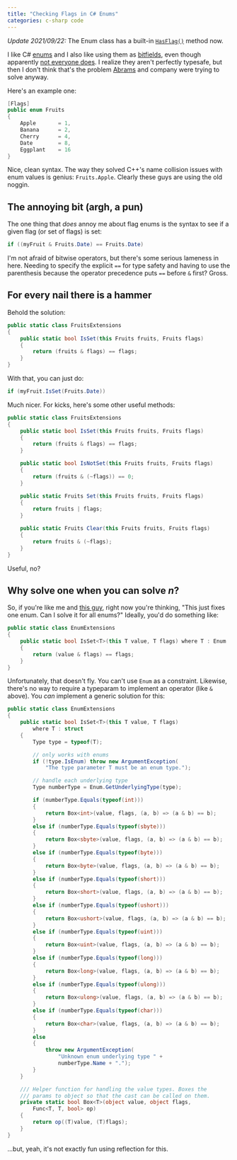 ```yaml
---
title: "Checking Flags in C# Enums"
categories: c-sharp code
---
```


<div class="update">
<p><em>Update 2021/09/22:</em> The Enum class has a built-in <a href="https://docs.microsoft.com/en-us/dotnet/api/system.enum.hasflag?view=net-5.0"><code>HasFlag()</code></a> method now.</p>
</div>

I like C# [enums] and I also like using them as [bitfields][], even though
apparently [not everyone does][dislike]. I realize they aren't perfectly
typesafe, but then I don't think that's the problem [Abrams][] and company were
trying to solve anyway.

[enums]: https://docs.microsoft.com/en-us/dotnet/csharp/language-reference/builtin-types/enum
[bitfields]: https://docs.microsoft.com/en-us/dotnet/api/system.flagsattribute?view=net-5.0
[dislike]: http://cleveralias.blogs.com/thought_spearmints/2004/01/more_c_enum_wac.html
[abrams]: http://blogs.msdn.com/brada/

Here's an example one:

```csharp
[Flags]
public enum Fruits
{
    Apple       = 1,
    Banana      = 2,
    Cherry      = 4,
    Date        = 8,
    Eggplant    = 16
}
```

Nice, clean syntax. The way they solved C++'s name collision issues with enum
values is genius: `Fruits.Apple`. Clearly these guys are using the old noggin.

## The annoying bit (argh, a pun)

The one thing that *does* annoy me about flag enums is the syntax to see if a
given flag (or set of flags) is set:

```csharp
if ((myFruit & Fruits.Date) == Fruits.Date)
```

I'm not afraid of bitwise operators, but there's some serious lameness in
here. Needing to specify the explicit `==` for type safety and having to use
the parenthesis because the operator precedence puts `==` before `&` first?
Gross.

## For every nail there is a hammer

Behold the solution:

```csharp
public static class FruitsExtensions
{
    public static bool IsSet(this Fruits fruits, Fruits flags)
    {
        return (fruits & flags) == flags;
    }
}
```

With that, you can just do:

```csharp
if (myFruit.IsSet(Fruits.Date))
```

Much nicer. For kicks, here's some other useful methods:

```csharp
public static class FruitsExtensions
{
    public static bool IsSet(this Fruits fruits, Fruits flags)
    {
        return (fruits & flags) == flags;
    }

    public static bool IsNotSet(this Fruits fruits, Fruits flags)
    {
        return (fruits & (~flags)) == 0;
    }

    public static Fruits Set(this Fruits fruits, Fruits flags)
    {
        return fruits | flags;
    }

    public static Fruits Clear(this Fruits fruits, Fruits flags)
    {
        return fruits & (~flags);
    }
}
```

Useful, no?

## Why solve one when you can solve *n*?

So, if you're like me and [this guy][bennage], right now you're thinking, "This
just fixes one enum. Can I solve it for all enums?" Ideally, you'd do something
like:

[bennage]: https://web.archive.org/web/20120423104722/http://devlicious.com/blogs/christopher_bennage/archive/2007/09/13/my-new-little-friend-enum-lt-t-gt.aspx

```csharp
public static class EnumExtensions
{
    public static bool IsSet<T>(this T value, T flags) where T : Enum
    {
        return (value & flags) == flags;
    }
}
```

Unfortunately, that doesn't fly. You can't use `Enum` as a constraint.
Likewise, there's no way to require a typeparam to implement an operator (like
`&` above). You *can* implement a generic solution for this:

```csharp
public static class EnumExtensions
{
    public static bool IsSet<T>(this T value, T flags)
        where T : struct
    {
        Type type = typeof(T);

        // only works with enums
        if (!type.IsEnum) throw new ArgumentException(
            "The type parameter T must be an enum type.");

        // handle each underlying type
        Type numberType = Enum.GetUnderlyingType(type);

        if (numberType.Equals(typeof(int)))
        {
            return Box<int>(value, flags, (a, b) => (a & b) == b);
        }
        else if (numberType.Equals(typeof(sbyte)))
        {
            return Box<sbyte>(value, flags, (a, b) => (a & b) == b);
        }
        else if (numberType.Equals(typeof(byte)))
        {
            return Box<byte>(value, flags, (a, b) => (a & b) == b);
        }
        else if (numberType.Equals(typeof(short)))
        {
            return Box<short>(value, flags, (a, b) => (a & b) == b);
        }
        else if (numberType.Equals(typeof(ushort)))
        {
            return Box<ushort>(value, flags, (a, b) => (a & b) == b);
        }
        else if (numberType.Equals(typeof(uint)))
        {
            return Box<uint>(value, flags, (a, b) => (a & b) == b);
        }
        else if (numberType.Equals(typeof(long)))
        {
            return Box<long>(value, flags, (a, b) => (a & b) == b);
        }
        else if (numberType.Equals(typeof(ulong)))
        {
            return Box<ulong>(value, flags, (a, b) => (a & b) == b);
        }
        else if (numberType.Equals(typeof(char)))
        {
            return Box<char>(value, flags, (a, b) => (a & b) == b);
        }
        else
        {
            throw new ArgumentException(
                "Unknown enum underlying type " +
                numberType.Name + ".");
        }
    }

    /// Helper function for handling the value types. Boxes the
    /// params to object so that the cast can be called on them.
    private static bool Box<T>(object value, object flags,
        Func<T, T, bool> op)
    {
        return op((T)value, (T)flags);
    }
}
```

...but, yeah, it's not exactly fun using reflection for this.
